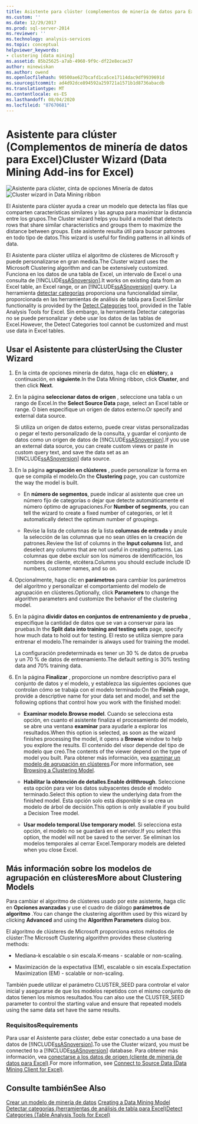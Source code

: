 ```yaml
---
title: Asistente para clúster (complementos de minería de datos para Excel) | Microsoft Docs
ms.custom: ''
ms.date: 12/29/2017
ms.prod: sql-server-2014
ms.reviewer: ''
ms.technology: analysis-services
ms.topic: conceptual
helpviewer_keywords:
- clustering [data mining]
ms.assetid: 85b25625-a7ab-4960-9f9c-df22e8ecae37
author: minewiskan
ms.author: owend
ms.openlocfilehash: 90500ae627bcafd1ca5ce17114dac9df9939691d
ms.sourcegitcommit: ad4d92dce894592a259721a1571b1d8736abacdb
ms.translationtype: MT
ms.contentlocale: es-ES
ms.lasthandoff: 08/04/2020
ms.locfileid: "87670681"
---
```

# <a name="cluster-wizard-data-mining-add-ins-for-excel"></a><span data-ttu-id="062e6-102">Asistente para clúster (Complementos de minería de datos para Excel)</span><span class="sxs-lookup"><span data-stu-id="062e6-102">Cluster Wizard (Data Mining Add-ins for Excel)</span></span>
  <span data-ttu-id="062e6-103">![Asistente para clúster, cinta de opciones Minería de datos](media/dmc-cluster.gif "Asistente para clúster, cinta de opciones Minería de datos")</span><span class="sxs-lookup"><span data-stu-id="062e6-103">![Cluster wizard in Data Mining ribbon](media/dmc-cluster.gif "Cluster wizard in Data Mining ribbon")</span></span>  
  
 <span data-ttu-id="062e6-104">El Asistente para clúster ayuda a crear un modelo que detecta las filas que comparten características similares y las agrupa para maximizar la distancia entre los grupos.</span><span class="sxs-lookup"><span data-stu-id="062e6-104">The Cluster wizard helps you build a model that detects rows that share similar characteristics and groups them to maximize the distance between groups.</span></span> <span data-ttu-id="062e6-105">Este asistente resulta útil para buscar patrones en todo tipo de datos.</span><span class="sxs-lookup"><span data-stu-id="062e6-105">This wizard is useful for finding patterns in all kinds of data.</span></span>  
  
 <span data-ttu-id="062e6-106">El Asistente para clúster utiliza el algoritmo de clústeres de Microsoft y puede personalizarse en gran medida.</span><span class="sxs-lookup"><span data-stu-id="062e6-106">The Cluster wizard uses the Microsoft Clustering algorithm and can be extensively customized.</span></span> <span data-ttu-id="062e6-107">Funciona en los datos de una tabla de Excel, un intervalo de Excel o una consulta de [!INCLUDE[ssASnoversion](../includes/ssasnoversion-md.md)].</span><span class="sxs-lookup"><span data-stu-id="062e6-107">It works on existing data from an Excel table, an Excel range, or an [!INCLUDE[ssASnoversion](../includes/ssasnoversion-md.md)] query.</span></span> <span data-ttu-id="062e6-108">La herramienta [detectar categorías](detect-categories-table-analysis-tools-for-excel.md) proporciona una funcionalidad similar, proporcionada en las herramientas de análisis de tabla para Excel.</span><span class="sxs-lookup"><span data-stu-id="062e6-108">Similar functionality is provided by the [Detect Categories](detect-categories-table-analysis-tools-for-excel.md) tool, provided in the Table Analysis Tools for Excel.</span></span> <span data-ttu-id="062e6-109">Sin embargo, la herramienta Detectar categorías no se puede personalizar y debe usar los datos de las tablas de Excel.</span><span class="sxs-lookup"><span data-stu-id="062e6-109">However, the Detect Categories tool cannot be customized and must use data in Excel tables.</span></span>  
  
## <a name="using-the-cluster-wizard"></a><span data-ttu-id="062e6-110">Usar el Asistente para clúster</span><span class="sxs-lookup"><span data-stu-id="062e6-110">Using the Cluster Wizard</span></span>  
  
1.  <span data-ttu-id="062e6-111">En la cinta de opciones minería de datos, haga clic en **clúster**y, a continuación, en **siguiente**.</span><span class="sxs-lookup"><span data-stu-id="062e6-111">In the Data Mining ribbon, click **Cluster**, and then click **Next**.</span></span>  
  
2.  <span data-ttu-id="062e6-112">En la página **seleccionar datos de origen** , seleccione una tabla o un rango de Excel.</span><span class="sxs-lookup"><span data-stu-id="062e6-112">In the **Select Source Data** page, select an Excel table or range.</span></span> <span data-ttu-id="062e6-113">O bien especifique un origen de datos externo.</span><span class="sxs-lookup"><span data-stu-id="062e6-113">Or specify and external data source.</span></span>  
  
     <span data-ttu-id="062e6-114">Si utiliza un origen de datos externo, puede crear vistas personalizadas o pegar el texto personalizado de la consulta, y guardar el conjunto de datos como un origen de datos de [!INCLUDE[ssASnoversion](../includes/ssasnoversion-md.md)].</span><span class="sxs-lookup"><span data-stu-id="062e6-114">If you use an external data source, you can create custom views or paste in custom query text, and save the data set as an [!INCLUDE[ssASnoversion](../includes/ssasnoversion-md.md)] data source.</span></span>  
  
3.  <span data-ttu-id="062e6-115">En la página **agrupación en clústeres** , puede personalizar la forma en que se compila el modelo.</span><span class="sxs-lookup"><span data-stu-id="062e6-115">On the **Clustering** page, you can customize the way the model is built.</span></span>  
  
    -   <span data-ttu-id="062e6-116">En **número de segmentos**, puede indicar al asistente que cree un número fijo de categorías o dejar que detecte automáticamente el número óptimo de agrupaciones.</span><span class="sxs-lookup"><span data-stu-id="062e6-116">For **Number of segments**, you can tell the wizard to create a fixed number of categories, or let it automatically detect the optimum number of groupings.</span></span>  
  
    -   <span data-ttu-id="062e6-117">Revise la lista de columnas de la lista **columnas de entrada** y anule la selección de las columnas que no sean útiles en la creación de patrones.</span><span class="sxs-lookup"><span data-stu-id="062e6-117">Review the list of columns in the **Input columns** list, and deselect any columns that are not useful in creating patterns.</span></span> <span data-ttu-id="062e6-118">Las columnas que debe excluir son los números de identificación, los nombres de cliente, etcétera.</span><span class="sxs-lookup"><span data-stu-id="062e6-118">Columns you should exclude include ID numbers, customer names, and so on.</span></span>  
  
4.  <span data-ttu-id="062e6-119">Opcionalmente, haga clic en **parámetros** para cambiar los parámetros del algoritmo y personalizar el comportamiento del modelo de agrupación en clústeres.</span><span class="sxs-lookup"><span data-stu-id="062e6-119">Optionally, click **Parameters** to change the algorithm parameters and customize the behavior of the clustering model.</span></span>  
  
5.  <span data-ttu-id="062e6-120">En la página **dividir datos en conjuntos de entrenamiento y de prueba** , especifique la cantidad de datos que se van a conservar para las pruebas.</span><span class="sxs-lookup"><span data-stu-id="062e6-120">In the **Split data into training and testing sets** page, specify how much data to hold out for testing.</span></span> <span data-ttu-id="062e6-121">El resto se utiliza siempre para entrenar el modelo.</span><span class="sxs-lookup"><span data-stu-id="062e6-121">The remainder is always used for training the model.</span></span>  
  
     <span data-ttu-id="062e6-122">La configuración predeterminada es tener un 30 % de datos de prueba y un 70 % de datos de entrenamiento.</span><span class="sxs-lookup"><span data-stu-id="062e6-122">The default setting is 30% testing data and 70% training data.</span></span>  
  
6.  <span data-ttu-id="062e6-123">En la página **Finalizar** , proporcione un nombre descriptivo para el conjunto de datos y el modelo, y establezca las siguientes opciones que controlan cómo se trabaja con el modelo terminado:</span><span class="sxs-lookup"><span data-stu-id="062e6-123">On the **Finish** page, provide a descriptive name for your data set and model, and set the following options that control how you work with the finished model:</span></span>  
  
    -   <span data-ttu-id="062e6-124">**Examinar modelo**.</span><span class="sxs-lookup"><span data-stu-id="062e6-124">**Browse model**.</span></span> <span data-ttu-id="062e6-125">Cuando se selecciona esta opción, en cuanto el asistente finaliza el procesamiento del modelo, se abre una ventana **examinar** para ayudarle a explorar los resultados.</span><span class="sxs-lookup"><span data-stu-id="062e6-125">When this option is selected, as soon as the wizard finishes processing the model, it opens a **Browse** window to help you explore the results.</span></span> <span data-ttu-id="062e6-126">El contenido del visor depende del tipo de modelo que creó.</span><span class="sxs-lookup"><span data-stu-id="062e6-126">The contents of the viewer depend on the type of model you built.</span></span> <span data-ttu-id="062e6-127">Para obtener más información, vea [examinar un modelo de agrupación en clústeres](browsing-a-clustering-model.md).</span><span class="sxs-lookup"><span data-stu-id="062e6-127">For more information, see [Browsing a Clustering Model](browsing-a-clustering-model.md).</span></span>  
  
    -   <span data-ttu-id="062e6-128">**Habilitar la obtención de detalles**.</span><span class="sxs-lookup"><span data-stu-id="062e6-128">**Enable drillthrough**.</span></span> <span data-ttu-id="062e6-129">Seleccione esta opción para ver los datos subyacentes desde el modelo terminado.</span><span class="sxs-lookup"><span data-stu-id="062e6-129">Select this option to view the underlying data from the finished model.</span></span> <span data-ttu-id="062e6-130">Esta opción solo está disponible si se crea un modelo de árbol de decisión.</span><span class="sxs-lookup"><span data-stu-id="062e6-130">This option is only available if you build a Decision Tree model.</span></span>  
  
    -   <span data-ttu-id="062e6-131">**Usar modelo temporal**.</span><span class="sxs-lookup"><span data-stu-id="062e6-131">**Use temporary model**.</span></span> <span data-ttu-id="062e6-132">Si selecciona esta opción, el modelo no se guardará en el servidor.</span><span class="sxs-lookup"><span data-stu-id="062e6-132">If you select this option, the model will not be saved to the server.</span></span> <span data-ttu-id="062e6-133">Se eliminan los modelos temporales al cerrar Excel.</span><span class="sxs-lookup"><span data-stu-id="062e6-133">Temporary models are deleted when you close Excel.</span></span>  
  
## <a name="more-about-clustering-models"></a><span data-ttu-id="062e6-134">Más información sobre los modelos de agrupación en clústeres</span><span class="sxs-lookup"><span data-stu-id="062e6-134">More about Clustering Models</span></span>  
 <span data-ttu-id="062e6-135">Para cambiar el algoritmo de clústeres usado por este asistente, haga clic en **Opciones avanzadas** y use el cuadro de diálogo **parámetros de algoritmo** .</span><span class="sxs-lookup"><span data-stu-id="062e6-135">You can change the clustering algorithm used by this wizard by clicking **Advanced** and using the **Algorithm Parameters** dialog box.</span></span>  
  
 <span data-ttu-id="062e6-136">El algoritmo de clústeres de Microsoft proporciona estos métodos de clúster:</span><span class="sxs-lookup"><span data-stu-id="062e6-136">The Microsoft Clustering algorithm provides these clustering methods:</span></span>  
  
-   <span data-ttu-id="062e6-137">Mediana-k escalable o sin escala.</span><span class="sxs-lookup"><span data-stu-id="062e6-137">K-means -  scalable or non-scaling.</span></span>  
  
-   <span data-ttu-id="062e6-138">Maximización de la expectativa (EM), escalable o sin escala.</span><span class="sxs-lookup"><span data-stu-id="062e6-138">Expectation Maximization (EM) - scalable or non-scaling.</span></span>  
  
 <span data-ttu-id="062e6-139">También puede utilizar el parámetro CLUSTER_SEED para controlar el valor inicial y asegurarse de que los modelos repetidos con el mismo conjunto de datos tienen los mismos resultados.</span><span class="sxs-lookup"><span data-stu-id="062e6-139">You can also use the CLUSTER_SEED parameter to control the starting value and ensure that repeated models using the same data set have the same results.</span></span>  
  
### <a name="requirements"></a><span data-ttu-id="062e6-140">Requisitos</span><span class="sxs-lookup"><span data-stu-id="062e6-140">Requirements</span></span>  
 <span data-ttu-id="062e6-141">Para usar el Asistente para clúster, debe estar conectado a una base de datos de [!INCLUDE[ssASnoversion](../includes/ssasnoversion-md.md)].</span><span class="sxs-lookup"><span data-stu-id="062e6-141">To use the Cluster wizard, you must be connected to a [!INCLUDE[ssASnoversion](../includes/ssasnoversion-md.md)] database.</span></span> <span data-ttu-id="062e6-142">Para obtener más información, vea [conectarse a los datos de origen &#40;cliente de minería de datos para Excel&#41;](connect-to-source-data-data-mining-client-for-excel.md).</span><span class="sxs-lookup"><span data-stu-id="062e6-142">For more information, see [Connect to Source Data &#40;Data Mining Client for Excel&#41;](connect-to-source-data-data-mining-client-for-excel.md).</span></span>  
  
## <a name="see-also"></a><span data-ttu-id="062e6-143">Consulte también</span><span class="sxs-lookup"><span data-stu-id="062e6-143">See Also</span></span>  
 <span data-ttu-id="062e6-144">[Crear un modelo de minería de datos](creating-a-data-mining-model.md) </span><span class="sxs-lookup"><span data-stu-id="062e6-144">[Creating a Data Mining Model](creating-a-data-mining-model.md) </span></span>  
 [<span data-ttu-id="062e6-145">Detectar categorías &#40;herramientas de análisis de tabla para Excel&#41;</span><span class="sxs-lookup"><span data-stu-id="062e6-145">Detect Categories &#40;Table Analysis Tools for Excel&#41;</span></span>](detect-categories-table-analysis-tools-for-excel.md)  
  
  
